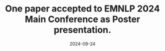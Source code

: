 ---
title: One paper accepted to EMNLP 2024 Main Conference as Poster presentation.
date: 2024-09-24
---